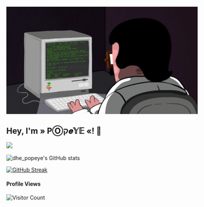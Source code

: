 ![gif](programming.gif)

## **Hey, I'm » PⓄק𝒆𝕐𝔼 «!** 👋

![](https://github.com/popeye0013/popeye0013/blob/main/banner.png)





![dhe_popeye's GitHub stats](https://github-readme-stats.vercel.app/api?username=popeye0013&show_icons=true&theme=dark)

[![GitHub Streak](https://github-readme-streak-stats.herokuapp.com/?user=popeye0013&theme=dark)](https://git.io/streak-stats)

#### Profile Views
  
![Visitor Count](https://profile-counter.glitch.me/{popeye0013}/count.svg) 
